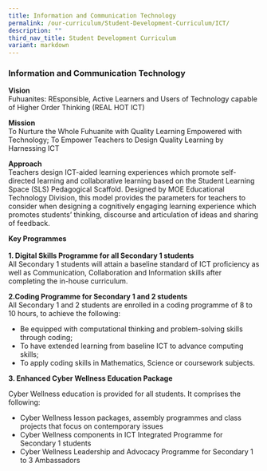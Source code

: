 ```yaml
---
title: Information and Communication Technology
permalink: /our-curriculum/Student-Development-Curriculum/ICT/
description: ""
third_nav_title: Student Development Curriculum
variant: markdown
---
```

### Information and Communication Technology

**Vision**
<br> Fuhuanites: REsponsible, Active Learners and Users of Technology capable of Higher Order Thinking (REAL HOT ICT)

**Mission**
<br> To Nurture the Whole Fuhuanite with Quality Learning Empowered with Technology; To Empower Teachers to Design Quality Learning by Harnessing ICT

**Approach**
<br> Teachers design ICT-aided learning experiences which promote self-directed learning and collaborative learning based on the Student Learning Space (SLS) Pedagogical Scaffold. Designed by MOE Educational Technology Division, this model provides the parameters for teachers to consider when designing a cognitively engaging learning experience which promotes students’ thinking, discourse and articulation of ideas and sharing of feedback.

**Key Programmes**
<br><br>
**1\. Digital Skills Programme for all Secondary 1 students**
<br> All Secondary 1 students will attain a baseline standard of ICT proficiency as well as Communication, Collaboration and Information skills after completing the in-house curriculum.

**2\.Coding Programme for Secondary 1 and 2 students**
<br> All Secondary 1 and 2 students are enrolled in a coding programme of 8 to 10 hours, to achieve the following:&nbsp;

*   Be equipped with computational thinking and problem-solving skills through coding;
*   To have extended learning from baseline ICT to advance computing skills;
*   To apply coding skills in Mathematics, Science or coursework subjects.

**3\. Enhanced Cyber Wellness Education Package**

Cyber Wellness education is provided for all students. It comprises the following:

*   Cyber Wellness lesson packages, assembly programmes and class projects that focus on contemporary issues
*   Cyber Wellness components in ICT Integrated Programme for Secondary 1 students
*   Cyber Wellness Leadership and Advocacy Programme for Secondary 1 to 3 Ambassadors